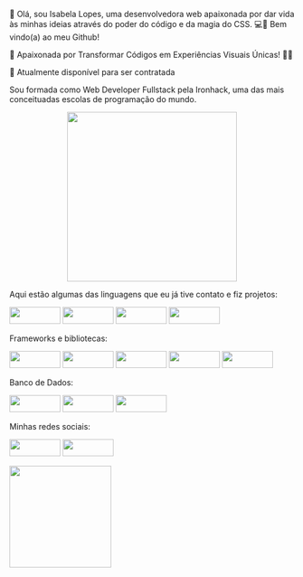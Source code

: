 
👋 Olá, sou Isabela Lopes, uma desenvolvedora web apaixonada por dar vida às minhas ideias através do poder do código e da magia do CSS. 💻🎉 Bem vindo(a) ao meu Github!

🚀 Apaixonada por Transformar Códigos em Experiências Visuais Únicas! 🎨✨

🏢 Atualmente disponível para ser contratada

Sou formada como Web Developer Fullstack pela Ironhack, uma das mais conceituadas escolas de programação do mundo. 



<div align='center'>
  <img width='300' height='300' align='center' src='https://camo.githubusercontent.com/d8a7b68700e343761bb04aee7c848aade21227cdae9e9ce9f1dac0d7c88df23d/68747470733a2f2f63646e612e61727473746174696f6e2e636f6d2f702f6173736574732f696d616765732f696d616765732f3033352f3639332f3635362f6f726967696e616c2f6777796e6574682d62616c7563696f2d68656c6c6f2d776f726c642e6769663f31363135363432383737'>
</div>
<p></p>

Aqui estão algumas das linguagens que eu já tive contato e fiz projetos:

<img width='90' height='30' src='https://img.shields.io/badge/HTML5-E34F26?style=for-the-badge&logo=html5&logoColor=white'> <img width='90' height='30' src='https://img.shields.io/badge/CSS3-1572B6?style=for-the-badge&logo=css3&logoColor=white'> <img width='90' height='30' src='https://img.shields.io/badge/JavaScript-323330?style=for-the-badge&logo=javascript&logoColor=F7DF1E'> <img width='90' height='30' src='https://img.shields.io/badge/TypeScript-007ACC?style=for-the-badge&logo=typescript&logoColor=white'>

Frameworks e bibliotecas:

<img width='90' height='30' src='https://img.shields.io/badge/React-20232A?style=for-the-badge&logo=react&logoColor=61DAF'> <img width='90' height='30' src='https://img.shields.io/badge/Node%20js-339933?style=for-the-badge&logo=nodedotjs&logoColor=white'> <img width='90' height='30' src='https://img.shields.io/badge/Bootstrap-563D7C?style=for-the-badge&logo=bootstrap&logoColor=white'> <img width='90' height='30' src='https://img.shields.io/badge/Docker-2CA5E0?style=for-the-badge&logo=docker&logoColor=white'> <img width='90' height='30' src='https://img.shields.io/badge/nestjs-E0234E?style=for-the-badge&logo=nestjs&logoColor=white'>

Banco de Dados:

<img width='90' height='30' src='https://img.shields.io/badge/MongoDB-4EA94B?style=for-the-badge&logo=mongodb&logoColor=white' > <img width='90' height='30' src='https://img.shields.io/badge/PostgreSQL-316192?style=for-the-badge&logo=postgresql&logoColor=white'> <img width='90' height='30' src='https://img.shields.io/badge/sqlite-%2307405e.svg?style=for-the-badge&logo=sqlite&logoColor=white'>

Minhas redes sociais:

<a href="https://www.linkedin.com/in/isabela-tassia/"><img width='90' height='30' src="https://img.shields.io/badge/LinkedIn-0077B5?style=for-the-badge&logo=linkedin&logoColor=white"></a>
<a href="https://github.com/isabela-tassia"><img width='90' height='30' src="https://img.shields.io/badge/GitHub-100000?style=for-the-badge&logo=github&logoColor=white"></a>

<p></p>
<div><a href="https://github.com/isabela-tassia">
  <img height="180em"  src="https://github-readme-stats.vercel.app/api/top-langs/?username=isabela-tassia&layout=compact&langs_count=7&theme=radical"/></div>
<!--
**isabela-tassia/isabela-tassia** is a ✨ _special_ ✨ repository because its `README.md` (this file) appears on your GitHub profile.

Here are some ideas to get you started:

- 🔭 I’m currently working on ...
- 🌱 I’m currently learning ...
- 👯 I’m looking to collaborate on ...
- 🤔 I’m looking for help with ...
- 💬 Ask me about ...
- 📫 How to reach me: ...
- 😄 Pronouns: ...
- ⚡ Fun fact: ...
-->
